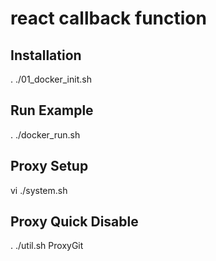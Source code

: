 # react callback function 
## Installation 
. ./01_docker_init.sh

## Run Example 
. ./docker_run.sh

## Proxy Setup 
vi ./system.sh

## Proxy Quick Disable 
. ./util.sh
ProxyGit




